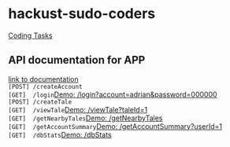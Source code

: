 # hackust-sudo-coders
[Coding Tasks](https://docs.google.com/document/d/1JwMRnJmz9-ZT8I1zqMIqa7FGZzh7pT7nUiMeY9UEbUU/edit#)

## API documentation for APP
[link to documentation](https://documenter.getpostman.com/view/15182178/TzCMcTS7)  
`[POST] /createAccount`  
`[GET]  /login`[Demo: /login?account=adrian&password=000000](http://35.194.218.135:5000/login?account=adrian&password=000000)  
`[POST] /createTale`  
`[GET]  /viewTale`[Demo: /viewTale?taleId=1](http://35.194.218.135:5000/viewTale?taleId=1)  
`[GET]  /getNearbyTales`[Demo: /getNearbyTales](http://35.194.218.135:5000/getNearbyTales)  
`[GET]  /getAccountSummary`[Demo: /getAccountSummary?userId=1](http://35.194.218.135:5000/getAccountSummary?userId=1)  
`[GET]  /dbStats`[Demo: /dbStats](http://35.194.218.135:5000/dbStats)  
